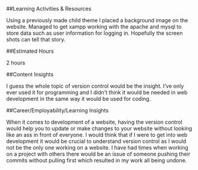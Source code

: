 ##Learning Activities & Resources

Using a previously made child theme I placed a background image on the website. Managed to get xampp working with the apache and mysql to store data such as 
user information for logging in. Hopefully the screen shots can tell that story. 

##Estimated Hours

2 hours

##Content Insights

I guess the whole topic of version control would be the insight. I’ve only ever used it for programming and I didn’t think it would be needed in web development 
in the same way it would be used for coding. 

##Career/Employability/Learning Insights

When it comes to development of a website, having the version control would help you to update or make changes to your website without looking like an ass in 
front of everyone. I would think that if I were to get into web development it would be crucial to understand version control as I would not be the only one 
working on a website. I have had times when working on a project with others there would be an issue of someone pushing their commits without pulling first which 
resulted in my work all being undone.
